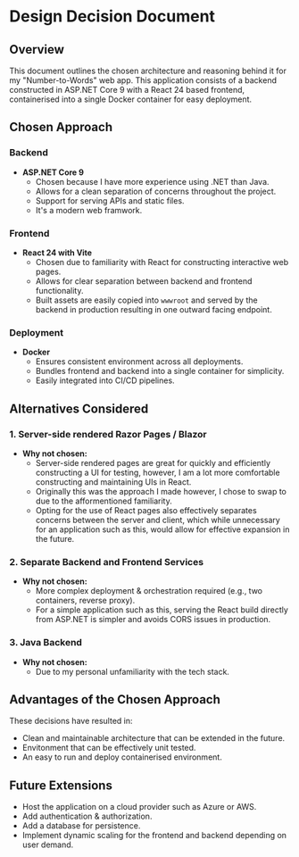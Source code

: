 # Design Decision Document

## Overview

This document outlines the chosen architecture and reasoning behind it for my "Number-to-Words" web app. This application consists of a backend constructed in ASP.NET Core 9 with a React 24 based frontend, containerised into a single Docker container for easy deployment.

## Chosen Approach

### Backend
- **ASP.NET Core 9**
  - Chosen because I have more experience using .NET than Java.
  - Allows for a clean separation of concerns throughout the project.
  - Support for serving APIs and static files.
  - It's a modern web framwork.

### Frontend
- **React 24 with Vite**
  - Chosen due to familiarity with React for constructing interactive web pages.
  - Allows for clear separation between backend and frontend functionality.
  - Built assets are easily copied into `wwwroot` and served by the backend in production resulting in one outward facing endpoint.

### Deployment
- **Docker**
  - Ensures consistent environment across all deployments.
  - Bundles frontend and backend into a single container for simplicity.
  - Easily integrated into CI/CD pipelines.

## Alternatives Considered

### 1. Server-side rendered Razor Pages / Blazor
- **Why not chosen:**
  - Server-side rendered pages are great for quickly and efficiently constructing a UI for testing, however, I am a lot more comfortable constructing and maintaining UIs in React.
  - Originally this was the approach I made however, I chose to swap to due to the afformentioned familiarity.
  - Opting for the use of React pages also effectively separates concerns between the server and client, which while unnecessary for an application such as this, would allow for effective expansion in the future.

### 2. Separate Backend and Frontend Services
- **Why not chosen:**
  - More complex deployment & orchestration required (e.g., two containers, reverse proxy).
  - For a simple application such as this, serving the React build directly from ASP.NET is simpler and avoids CORS issues in production.

### 3. Java Backend
- **Why not chosen:**
  - Due to my personal unfamiliarity with the tech stack.


## Advantages of the Chosen Approach

These decisions have resulted in:
- Clean and maintainable architecture that can be extended in the future.
- Envitonment that can be effectively unit tested.
- An easy to run and deploy containerised environment.

## Future Extensions

- Host the application on a cloud provider such as Azure or AWS.
- Add authentication & authorization.
- Add a database for persistence.
- Implement dynamic scaling for the frontend and backend depending on user demand.
